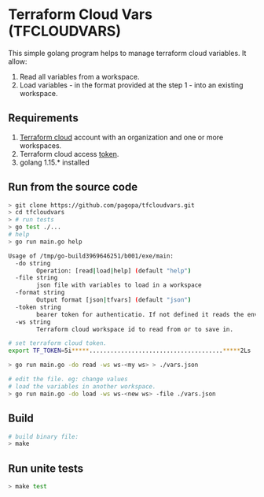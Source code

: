 # Terraform Cloud Vars (TFCLOUDVARS)

This simple golang program helps to manage terraform cloud variables.
It allow:

1. Read all variables from a workspace.
2. Load variables - in the format provided at the step 1 - into an existing workspace.

## Requirements

1. [Terraform cloud](https://app.terraform.io/) account with an organization and one or more workspaces.
2. Terraform cloud access [token](https://app.terraform.io/app/settings/tokens).
3. golang 1.15.* installed

## Run from the source code

```bash
> git clone https://github.com/pagopa/tfcloudvars.git
> cd tfcloudvars
> # run tests
> go test ./...
# help
> go run main.go help

Usage of /tmp/go-build3969646251/b001/exe/main:
  -do string
        Operation: [read|load|help] (default "help")
  -file string
        json file with variables to load in a workspace
  -format string
        Output format [json|tfvars] (default "json")
  -token string
        bearer token for authenticatio. If not defined it reads the env variable TF_TOKEN or the credeintial storage file: credentials.tfrc.json
  -ws string
        Terraform cloud workspace id to read from or to save in.

# set terraform cloud token.
export TF_TOKEN=5i*****......................................*****2Ls

> go run main.go -do read -ws ws-<my ws> > ./vars.json

# edit the file. eg: change values
# load the variables in another workspace.
> go run main.go -do load -ws ws-<new ws> -file ./vars.json
```

## Build

```bash
# build binary file:
> make
```

## Run unite tests

```bash
> make test
```
